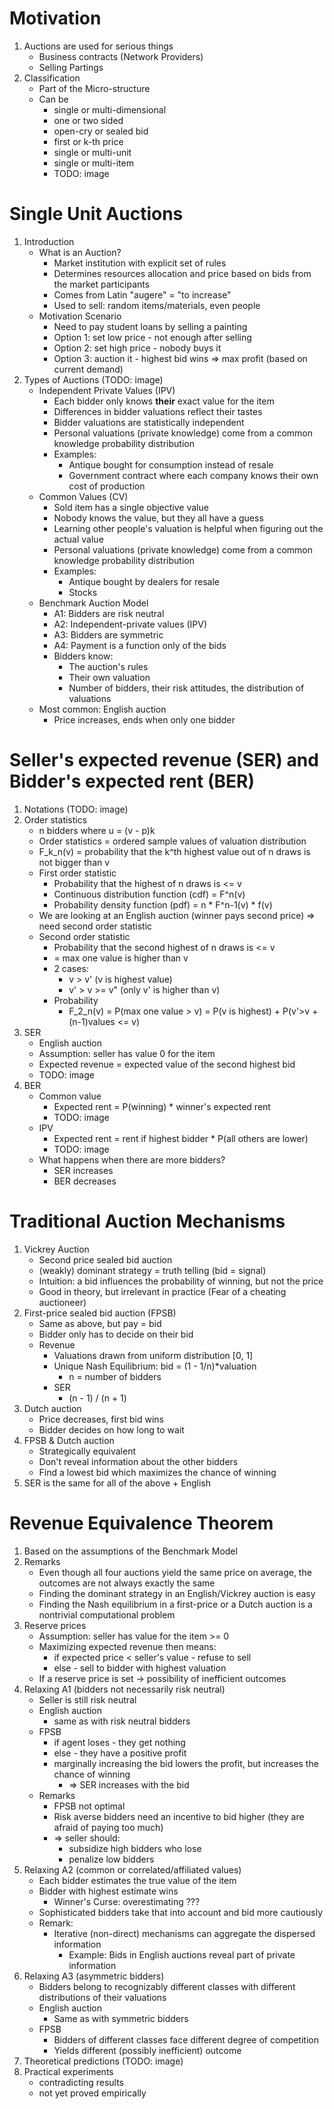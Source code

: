 # Motivation
1. Auctions are used for serious things
    - Business contracts (Network Providers)
    - Selling Partings
1. Classification
    - Part of the Micro-structure
    - Can be
        * single or multi-dimensional
        * one or two sided
        * open-cry or sealed bid
        * first or k-th price
        * single or multi-unit
        * single or multi-item
        * TODO: image



# Single Unit Auctions
1. Introduction
    - What is an Auction?
        * Market institution with explicit set of rules
        * Determines resources allocation and price based on bids from the market participants
        * Comes from Latin "augere" = "to increase"
        * Used to sell: random items/materials, even people
    - Motivation Scenario
        * Need to pay student loans by selling a painting
        * Option 1: set low price - not enough after selling
        * Option 2: set high price - nobody buys it
        * Option 3: auction it - highest bid wins => max profit (based on current demand)
1. Types of Auctions (TODO: image)
    - Independent Private Values (IPV)
        * Each bidder only knows **their** exact value for the item
        * Differences in bidder valuations reflect their tastes
        * Bidder valuations are statistically independent
        * Personal valuations (private knowledge) come from a common knowledge probability distribution
        * Examples:
            + Antique bought for consumption instead of resale
            + Government contract where each company knows their own cost of production
    - Common Values (CV)
        * Sold item has a single objective value
        * Nobody knows the value, but they all have a guess
        * Learning other people's valuation is helpful when figuring out the actual value
        * Personal valuations (private knowledge) come from a common knowledge probability distribution
        * Examples:
            + Antique bought by dealers for resale
            + Stocks
    - Benchmark Auction Model
        * A1: Bidders are risk neutral
        * A2: Independent-private values (IPV)
        * A3: Bidders are symmetric
        * A4: Payment is a function only of the bids
        * Bidders know:
            + The auction's rules
            + Their own valuation
            + Number of bidders, their risk attitudes, the distribution of valuations
    - Most common: English auction
        * Price increases, ends when only one bidder



# Seller's expected revenue (SER) and Bidder's expected rent (BER)
1. Notations (TODO: image)
1. Order statistics
    - n bidders where u = (v - p)k
    - Order statistics = ordered sample values of valuation distribution
    - F_k_n(v) = probability that the k^th highest value out of n draws is not bigger than v
    - First order statistic
        * Probability that the highest of n draws is <= v
        * Continuous distribution function (cdf) = F^n(v)
        * Probability density function (pdf) = n * F^n-1(v) * f(v)
    - We are looking at an English auction (winner pays second price) => need second order statistic
    - Second order statistic
        * Probability that the second highest of n draws is <= v
        * = max one value is higher than v
        * 2 cases:
            + v > v' (v is highest value)
            + v' > v >= v" (only v' is higher than v)
        * Probability
            + F_2_n(v) = P(max one value > v) = P(v is highest) + P(v'>v + (n-1)values <= v)
1. SER
    - English auction
    - Assumption: seller has value 0 for the item
    - Expected revenue = expected value of the second highest bid
    - TODO: image
1. BER
    - Common value
        * Expected rent = P(winning) * winner's expected rent
        * TODO: image
    - IPV
        * Expected rent = rent if highest bidder * P(all others are lower)
        * TODO: image
    - What happens when there are more bidders?
        * SER increases
        * BER decreases



# Traditional Auction Mechanisms
1. Vickrey Auction
    - Second price sealed bid auction
    - (weakly) dominant strategy = truth telling (bid = signal)
    - Intuition: a bid influences the probability of winning, but not the price
    - Good in theory, but irrelevant in practice (Fear of a cheating auctioneer)
1. First-price sealed bid auction (FPSB)
    - Same as above, but pay = bid
    - Bidder only has to decide on their bid
    - Revenue
        * Valuations drawn from uniform distribution [0, 1]
        * Unique Nash Equilibrium: bid = (1 - 1/n)*valuation
            + n = number of bidders
        * SER
            + (n - 1) / (n + 1)
1. Dutch auction
    - Price decreases, first bid wins
    - Bidder decides on how long to wait
1. FPSB & Dutch auction
    - Strategically equivalent
    - Don't reveal information about the other bidders
    - Find a lowest bid which maximizes the chance of winning
1. SER is the same for all of the above + English



# Revenue Equivalence Theorem
1. Based on the assumptions of the Benchmark Model
1. Remarks
    - Even though all four auctions yield the same price on average, the outcomes are not always exactly the same
    - Finding the dominant strategy in an English/Vickrey auction is easy
    - Finding the Nash equilibrium in a first-price or a Dutch auction is a nontrivial computational problem
1. Reserve prices
    - Assumption: seller has value for the item >= 0
    - Maximizing expected revenue then means:
        * if expected price < seller's value - refuse to sell
        * else - sell to bidder with highest valuation
    - If a reserve price is set -> possibility of inefficient outcomes
1. Relaxing A1 (bidders not necessarily risk neutral)
    - Seller is still risk neutral
    - English auction
        * same as with risk neutral bidders
    - FPSB
        * if agent loses - they get nothing
        * else - they have a positive profit
        * marginally increasing the bid lowers the profit, but increases the chance of winning
            + => SER increases with the bid
    - Remarks
        * FPSB not optimal
        * Risk averse bidders need an incentive to bid higher (they are afraid of paying too much)
        * => seller should:
            + subsidize high bidders who lose
            + penalize low bidders
1. Relaxing A2 (common or correlated/affiliated values)
    - Each bidder estimates the true value of the item
    - Bidder with highest estimate wins
        * Winner's Curse: overestimating ???
    - Sophisticated bidders take that into account and bid more cautiously
    - Remark:
        * Iterative (non-direct) mechanisms can aggregate the dispersed information
            + Example: Bids in English auctions reveal part of private information
1. Relaxing A3 (asymmetric bidders)
    - Bidders belong to recognizably different classes with different distributions of their valuations
    - English auction
        * Same as with symmetric bidders
    - FPSB
        * Bidders of different classes face different degree of competition
        * Yields different (possibly inefficient) outcome
1. Theoretical predictions (TODO: image)
1. Practical experiments
    - contradicting results
    - not yet proved empirically
